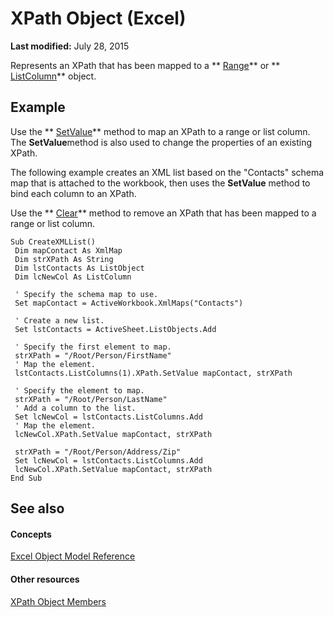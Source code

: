 
# XPath Object (Excel)

 **Last modified:** July 28, 2015

Represents an XPath that has been mapped to a  ** [Range](b8207778-0dcc-4570-1234-f130532cc8cd.md)** or ** [ListColumn](c2060e4a-2340-c606-f272-1e4dad6964d0.md)** object.

## Example

Use the  ** [SetValue](9d7e9eea-0962-cff8-6909-b31d349eb78a.md)** method to map an XPath to a range or list column. The **SetValue**method is also used to change the properties of an existing XPath.

The following example creates an XML list based on the "Contacts" schema map that is attached to the workbook, then uses the  **SetValue** method to bind each column to an XPath.

Use the  ** [Clear](8d9e0c70-c77e-257f-6ac7-7a8577282ab1.md)** method to remove an XPath that has been mapped to a range or list column.




```
Sub CreateXMLList() 
 Dim mapContact As XmlMap 
 Dim strXPath As String 
 Dim lstContacts As ListObject 
 Dim lcNewCol As ListColumn 
 
 ' Specify the schema map to use. 
 Set mapContact = ActiveWorkbook.XmlMaps("Contacts") 
 
 ' Create a new list. 
 Set lstContacts = ActiveSheet.ListObjects.Add 
 
 ' Specify the first element to map. 
 strXPath = "/Root/Person/FirstName" 
 ' Map the element. 
 lstContacts.ListColumns(1).XPath.SetValue mapContact, strXPath 
 
 ' Specify the element to map. 
 strXPath = "/Root/Person/LastName" 
 ' Add a column to the list. 
 Set lcNewCol = lstContacts.ListColumns.Add 
 ' Map the element. 
 lcNewCol.XPath.SetValue mapContact, strXPath 
 
 strXPath = "/Root/Person/Address/Zip" 
 Set lcNewCol = lstContacts.ListColumns.Add 
 lcNewCol.XPath.SetValue mapContact, strXPath 
End Sub 

```


## See also


#### Concepts


 [Excel Object Model Reference](11ea8598-8a20-92d5-f98b-0da04263bf2c.md)
#### Other resources


 [XPath Object Members](2b598d87-ea67-b3fa-fbae-bb8fd1e22274.md)
